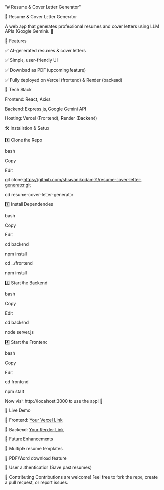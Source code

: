 "# Resume & Cover Letter Generator" 

📜 Resume & Cover Letter Generator

A web app that generates professional resumes and cover letters using LLM APIs (Google Gemini). 🚀


🔹 Features

✅ AI-generated resumes & cover letters

✅ Simple, user-friendly UI

✅ Download as PDF (upcoming feature)

✅ Fully deployed on Vercel (frontend) & Render (backend)

📌 Tech Stack

Frontend: React, Axios

Backend: Express.js, Google Gemini API

Hosting: Vercel (Frontend), Render (Backend)

🛠️ Installation & Setup


1️⃣ Clone the Repo

bash

Copy

Edit

git clone https://github.com/shravanikodam01/resume-cover-letter-generator.git

cd resume-cover-letter-generator


2️⃣ Install Dependencies

bash

Copy

Edit

cd backend

npm install

cd ../frontend

npm install


3️⃣ Start the Backend

bash

Copy

Edit

cd backend

node server.js



4️⃣ Start the Frontend

bash

Copy

Edit

cd frontend

npm start

Now visit http://localhost:3000 to use the app! 🎉


🚀 Live Demo

🔗 Frontend: [Your Vercel Link](https://resume-cover-letter-generator-8s7v.vercel.app/)

🔗 Backend: [Your Render Link](https://resume-cover-letter-generator.onrender.com/)

📌 Future Enhancements

📝 Multiple resume templates

📂 PDF/Word download feature

🔑 User authentication (Save past resumes)

🤝 Contributing
Contributions are welcome!
Feel free to fork the repo, create a pull request, or report issues.
